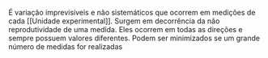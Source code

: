 É variação imprevisíveis e não sistemáticos que ocorrem em medições de cada [[Unidade experimental]]. Surgem em decorrência da não reprodutividade de uma medida. Eles ocorrem em todas as direções e sempre possuem valores diferentes. Podem ser minimizados se um grande número de medidas for realizadas